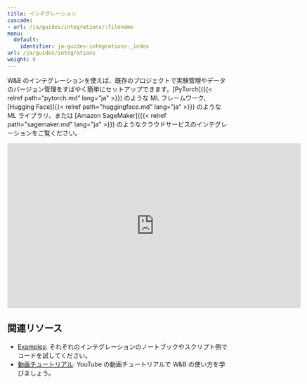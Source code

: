 ```yaml
---
title: インテグレーション
cascade:
- url: /ja/guides/integrations/:filename
menu:
  default:
    identifier: ja-guides-integrations-_index
url: /ja/guides/integrations
weight: 9
---
```


W&B のインテグレーションを使えば、既存のプロジェクトで実験管理やデータのバージョン管理をすばやく簡単にセットアップできます。[PyTorch]({{< relref path="pytorch.md" lang="ja" >}}) のような ML フレームワーク、[Hugging Face]({{< relref path="huggingface.md" lang="ja" >}}) のような ML ライブラリ、または [Amazon SageMaker]({{< relref path="sagemaker.md" lang="ja" >}}) のようなクラウドサービスのインテグレーションをご覧ください。

<iframe width="668" height="376" src="https://www.youtube.com/embed/hmewPDNUNJs?list=PLD80i8An1OEGajeVo15ohAQYF1Ttle0lk" title="Log Your First Run With W&amp;B" frameborder="0" allow="accelerometer; autoplay; clipboard-write; encrypted-media; gyroscope; picture-in-picture; web-share" allowfullscreen></iframe>

## 関連リソース

* [Examples](https://github.com/wandb/examples): それぞれのインテグレーションのノートブックやスクリプト例でコードを試してください。
* [動画チュートリアル](https://www.youtube.com/playlist?list=PLD80i8An1OEGajeVo15ohAQYF1Ttle0lk): YouTube の動画チュートリアルで W&B の使い方を学びましょう。